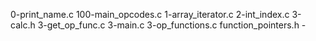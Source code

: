 0-print_name.c  100-main_opcodes.c  1-array_iterator.c  2-int_index.c  3-calc.h  3-get_op_func.c  3-main.c  3-op_functions.c  function_pointers.h -

